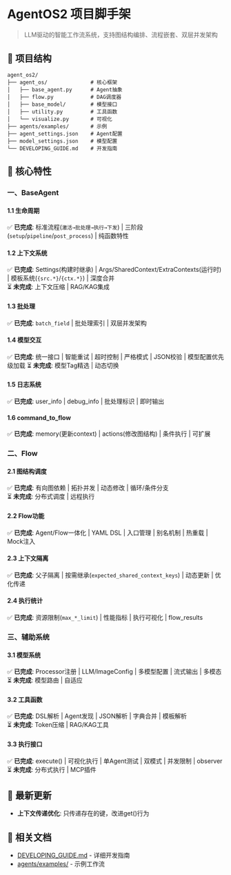 # AgentOS2 项目脚手架
> LLM驱动的智能工作流系统，支持图结构编排、流程嵌套、双层并发架构

## 📌 项目结构
```
agent_os2/
├── agent_os/              # 核心框架
│   ├── base_agent.py      # Agent抽象
│   ├── flow.py            # DAG调度器  
│   ├── base_model/        # 模型接口
│   ├── utility.py         # 工具函数
│   └── visualize.py       # 可视化
├── agents/examples/       # 示例
├── agent_settings.json    # Agent配置
├── model_settings.json    # 模型配置
└── DEVELOPING_GUIDE.md    # 开发指南
```

## 🚀 核心特性

### 一、BaseAgent

#### 1.1 生命周期
✅ **已完成**: 标准流程(`激活→批处理→执行→下发`) | 三阶段(`setup`/`pipeline`/`post_process`) | 纯函数特性

#### 1.2 上下文系统  
✅ **已完成**: Settings(构建时继承) | Args/SharedContext/ExtraContexts(运行时) | 模板系统(`{src.*}`/`{ctx.*}`) | 深度合并  
⏳ **未完成**: 上下文压缩 | RAG/KAG集成

#### 1.3 批处理
✅ **已完成**: `batch_field` | 批处理索引 | 双层并发架构

#### 1.4 模型交互
✅ **已完成**: 统一接口 | 智能重试 | 超时控制 | 严格模式 | JSON校验 | 模型配置优先级加载
⏳ **未完成**: 模型Tag精选 | 动态切换

#### 1.5 日志系统
✅ **已完成**: user_info | debug_info | 批处理标识 | 即时输出

#### 1.6 command_to_flow
✅ **已完成**: memory(更新context) | actions(修改图结构) | 条件执行 | 可扩展

### 二、Flow

#### 2.1 图结构调度
✅ **已完成**: 有向图依赖 | 拓扑并发 | 动态修改 | 循环/条件分支  
⏳ **未完成**: 分布式调度 | 远程执行

#### 2.2 Flow功能
✅ **已完成**: Agent/Flow一体化 | YAML DSL | 入口管理 | 别名机制 | 热重载 | Mock注入

#### 2.3 上下文隔离  
✅ **已完成**: 父子隔离 | 按需继承(`expected_shared_context_keys`) | 动态更新 | 优化传递

#### 2.4 执行统计
✅ **已完成**: 资源限制(`max_*_limit`) | 性能指标 | 执行可视化 | flow_results

### 三、辅助系统

#### 3.1 模型系统
✅ **已完成**: Processor注册 | LLM/ImageConfig | 多模型配置 | 流式输出 | 多模态  
⏳ **未完成**: 模型路由 | 自适应

#### 3.2 工具函数
✅ **已完成**: DSL解析 | Agent发现 | JSON解析 | 字典合并 | 模板解析  
⏳ **未完成**: Token压缩 | RAG/KAG工具

#### 3.3 执行接口
✅ **已完成**: execute() | 可视化执行 | 单Agent测试 | 双模式 | 并发限制 | observer  
⏳ **未完成**: 分布式执行 | MCP插件

## 📖 最新更新
- **上下文传递优化**: 只传递存在的键，改进get()行为

## 🔗 相关文档
- [DEVELOPING_GUIDE.md](DEVELOPING_GUIDE.md) - 详细开发指南
- [agents/examples/](agents/examples/) - 示例工作流
